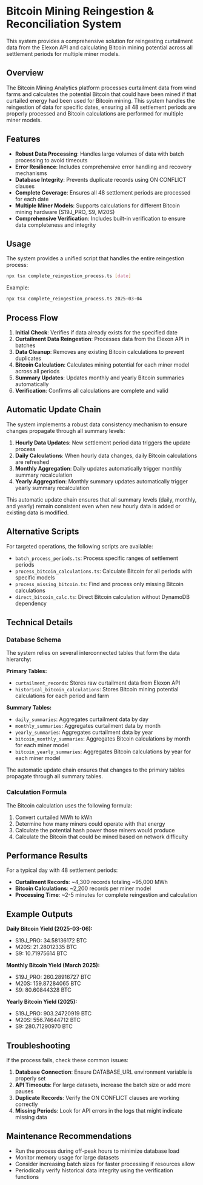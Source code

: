 # Bitcoin Mining Reingestion & Reconciliation System

This system provides a comprehensive solution for reingesting curtailment data from the Elexon API and calculating Bitcoin mining potential across all settlement periods for multiple miner models.

## Overview

The Bitcoin Mining Analytics platform processes curtailment data from wind farms and calculates the potential Bitcoin that could have been mined if that curtailed energy had been used for Bitcoin mining. This system handles the reingestion of data for specific dates, ensuring all 48 settlement periods are properly processed and Bitcoin calculations are performed for multiple miner models.

## Features

- **Robust Data Processing**: Handles large volumes of data with batch processing to avoid timeouts
- **Error Resilience**: Includes comprehensive error handling and recovery mechanisms
- **Database Integrity**: Prevents duplicate records using ON CONFLICT clauses
- **Complete Coverage**: Ensures all 48 settlement periods are processed for each date
- **Multiple Miner Models**: Supports calculations for different Bitcoin mining hardware (S19J_PRO, S9, M20S)
- **Comprehensive Verification**: Includes built-in verification to ensure data completeness and integrity

## Usage

The system provides a unified script that handles the entire reingestion process:

```bash
npx tsx complete_reingestion_process.ts [date]
```

Example:
```bash
npx tsx complete_reingestion_process.ts 2025-03-04
```

## Process Flow

1. **Initial Check**: Verifies if data already exists for the specified date
2. **Curtailment Data Reingestion**: Processes data from the Elexon API in batches
3. **Data Cleanup**: Removes any existing Bitcoin calculations to prevent duplicates
4. **Bitcoin Calculation**: Calculates mining potential for each miner model across all periods
5. **Summary Updates**: Updates monthly and yearly Bitcoin summaries automatically
6. **Verification**: Confirms all calculations are complete and valid

## Automatic Update Chain

The system implements a robust data consistency mechanism to ensure changes propagate through all summary levels:

1. **Hourly Data Updates**: New settlement period data triggers the update process
2. **Daily Calculations**: When hourly data changes, daily Bitcoin calculations are refreshed
3. **Monthly Aggregation**: Daily updates automatically trigger monthly summary recalculation 
4. **Yearly Aggregation**: Monthly summary updates automatically trigger yearly summary recalculation

This automatic update chain ensures that all summary levels (daily, monthly, and yearly) remain consistent even when new hourly data is added or existing data is modified.

## Alternative Scripts

For targeted operations, the following scripts are available:

- `batch_process_periods.ts`: Process specific ranges of settlement periods
- `process_bitcoin_calculations.ts`: Calculate Bitcoin for all periods with specific models
- `process_missing_bitcoin.ts`: Find and process only missing Bitcoin calculations
- `direct_bitcoin_calc.ts`: Direct Bitcoin calculation without DynamoDB dependency

## Technical Details

### Database Schema

The system relies on several interconnected tables that form the data hierarchy:

**Primary Tables:**
- `curtailment_records`: Stores raw curtailment data from Elexon API
- `historical_bitcoin_calculations`: Stores Bitcoin mining potential calculations for each period and farm

**Summary Tables:**
- `daily_summaries`: Aggregates curtailment data by day
- `monthly_summaries`: Aggregates curtailment data by month
- `yearly_summaries`: Aggregates curtailment data by year
- `bitcoin_monthly_summaries`: Aggregates Bitcoin calculations by month for each miner model
- `bitcoin_yearly_summaries`: Aggregates Bitcoin calculations by year for each miner model

The automatic update chain ensures that changes to the primary tables propagate through all summary tables.

### Calculation Formula

The Bitcoin calculation uses the following formula:

1. Convert curtailed MWh to kWh
2. Determine how many miners could operate with that energy
3. Calculate the potential hash power those miners would produce
4. Calculate the Bitcoin that could be mined based on network difficulty

## Performance Results

For a typical day with 48 settlement periods:

- **Curtailment Records**: ~4,300 records totaling ~95,000 MWh
- **Bitcoin Calculations**: ~2,200 records per miner model
- **Processing Time**: ~2-5 minutes for complete reingestion and calculation

## Example Outputs

**Daily Bitcoin Yield (2025-03-06):**
- S19J_PRO: 34.58136172 BTC
- M20S: 21.28012335 BTC
- S9: 10.71975614 BTC

**Monthly Bitcoin Yield (March 2025):**
- S19J_PRO: 260.28916727 BTC
- M20S: 159.87284065 BTC
- S9: 80.60844328 BTC

**Yearly Bitcoin Yield (2025):**
- S19J_PRO: 903.24720919 BTC
- M20S: 556.74644712 BTC
- S9: 280.71290970 BTC

## Troubleshooting

If the process fails, check these common issues:

1. **Database Connection**: Ensure DATABASE_URL environment variable is properly set
2. **API Timeouts**: For large datasets, increase the batch size or add more pauses
3. **Duplicate Records**: Verify the ON CONFLICT clauses are working correctly
4. **Missing Periods**: Look for API errors in the logs that might indicate missing data

## Maintenance Recommendations

- Run the process during off-peak hours to minimize database load
- Monitor memory usage for large datasets
- Consider increasing batch sizes for faster processing if resources allow
- Periodically verify historical data integrity using the verification functions